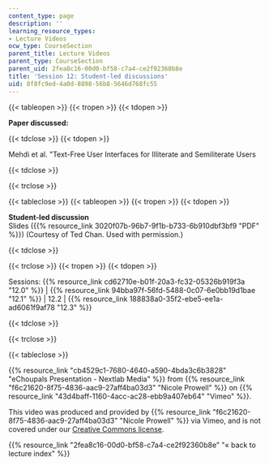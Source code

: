 ```yaml
---
content_type: page
description: ''
learning_resource_types:
- Lecture Videos
ocw_type: CourseSection
parent_title: Lecture Videos
parent_type: CourseSection
parent_uid: 2fea8c16-00d0-bf58-c7a4-ce2f92360b8e
title: 'Session 12: Student-led discussions'
uid: 8f8fc9ed-4a0d-8898-56b8-5646d768fc55
---
```


{{< tableopen >}}
{{< tropen >}}
{{< tdopen >}}


**Paper discussed:**


{{< tdclose >}}
{{< tdopen >}}


Mehdi et al. "Text-Free User Interfaces for Illiterate and Semiliterate Users


{{< tdclose >}}

{{< trclose >}}

{{< tableclose >}}
{{< tableopen >}}
{{< tropen >}}
{{< tdopen >}}


**Student-led discussion**  
Slides ({{% resource_link 3020f07b-96b7-9f1b-b733-6b910dbf3bf9 "PDF" %}}) (Courtesy of Ted Chan. Used with permission.)


{{< tdclose >}}

{{< trclose >}}
{{< tropen >}}
{{< tdopen >}}


Sessions: {{% resource_link cd62710e-b01f-20a3-fc32-05326b919f3a "12.0" %}} | {{% resource_link 94bba97f-56fd-5488-0c07-6e0bb19d1bae "12.1" %}} | 12.2 | {{% resource_link 188838a0-35f2-ebe5-ee1a-ad6061f9af78 "12.3" %}}


{{< tdclose >}}

{{< trclose >}}

{{< tableclose >}}

{{% resource_link "cb4529c1-7680-4640-a590-4bda3c6b3828" "eChoupals Presentation - Nextlab Media" %}} from {{% resource_link "f6c21620-8f75-4836-aac9-27aff4ba03d3" "Nicole Prowell" %}} on {{% resource_link "43d4baff-1160-4acc-ac28-ebb9a407eb64" "Vimeo" %}}.

This video was produced and provided by {{% resource_link "f6c21620-8f75-4836-aac9-27aff4ba03d3" "Nicole Prowell" %}} via Vimeo, and is not covered under our [Creative Commons license](/terms/#cc).

{{% resource_link "2fea8c16-00d0-bf58-c7a4-ce2f92360b8e" "« back to lecture index" %}}